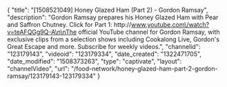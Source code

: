 {
    "title": "[1508521049] Honey Glazed Ham (Part 2) - Gordon Ramsay",
    "description": "Gordon Ramsay prepares his Honey Glazed Ham with Pear and Saffron Chutney. Click for Part 1: http:\/\/www.youtube.com\/watch?v=teAFQGg9Q-A\n\nThe official YouTube channel for Gordon Ramsay, with exclusive clips from a selection shows including Cookalong Live, Gordon's Great Escape and more. Subscribe for weekly videos.",
    "channelid": "123179143",
    "videoid": "123179334",
    "date_created": "1322471705",
    "date_modified": "1508373263",
    "type": "captivate",
    "layout": "channelVideo",
    "url": "\/food-network\/honey-glazed-ham-part-2-gordon-ramsay\/123179143-123179334"
}